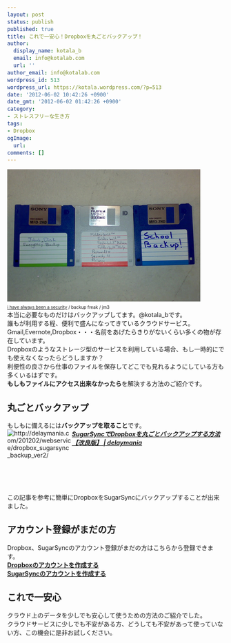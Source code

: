```yaml
---
layout: post
status: publish
published: true
title: これで一安心！Dropboxを丸ごとバックアップ！
author:
  display_name: kotala_b
  email: info@kotalab.com
  url: ''
author_email: info@kotalab.com
wordpress_id: 513
wordpress_url: https://kotala.wordpress.com/?p=513
date: '2012-06-02 10:42:26 +0900'
date_gmt: '2012-06-02 01:42:26 +0900'
category:
- ストレスフリーな生き方
tags:
- Dropbox
ogImage:
  url:
comments: []
---
```

<p><a href="/wp-content/uploads/backUp_120602.jpg" target="_blank"><img src="/wp-content/uploads/backUp_120602.jpg" alt="" title="backUp_120602" width="448" height="307" class="alignnone size-full wp-image-1237" /></a><br />
<span style="font-size:10px;"><a href="https://www.flickr.com/photos/jm3/330155936/" target="_blank">i have always been a security</a> / backup freak / jm3</span><br />
本当に必要なものだけはバックアップしてます。@kotala_bです。<br />
誰もが利用する程、便利で盛んになってきているクラウドサービス。<br />
Gmail,Evernote,Dropbox・・・名前をあげたらきりがないくらい多くの物が存在しています。<br />
Dropboxのようなストレージ型のサービスを利用している場合、もし一時的にでも使えなくなったらどうしますか？<br />
利便性の良さから仕事のファイルを保存してどこでも見れるようにしている方も多くいるはずです。<br />
<strong>もしもファイルにアクセス出来なかったら</strong>を解決する方法のご紹介です。<br />
</p>
<!--more-->
<h2>丸ごとバックアップ</h2>
<p>もしもに備えるには<strong>バックアップを取ること</strong>です。<br />
<a href="http://delaymania.com/201202/webservice/dropbox_sugarsync_backup_ver2/"><img title="SugarSyncでDropboxを丸ごとバックアップする方法【改良版】 | delaymania" src="https://capture.heartrails.com/150x130/shadow?http://delaymania.com/201202/webservice/dropbox_sugarsync_backup_ver2/" alt="http://delaymania.com/201202/webservice/dropbox_sugarsync_backup_ver2/" width="150" height="130" align="left" /></a><em><strong><a href="http://delaymania.com/201202/webservice/dropbox_sugarsync_backup_ver2/" target="_blank">SugarSyncでDropboxを丸ごとバックアップする方法【改良版】 | delaymania</a></strong></em><br style="clear:both;" /><br />
この記事を参考に簡単にDropboxをSugarSyncにバックアップすることが出来ました。</p>
<h2>アカウント登録がまだの方</h2>
<p>Dropbox、SugarSyncのアカウント登録がまだの方はこちらから登録できます。<br />
<a href="https://db.tt/BXcySQmO" target="_blank"><strong>Dropboxのアカウントを作成する</strong></a><br />
<a href="https://www.sugarsync.com/referral?rf=cip5ao68im3ij&amp;utm_source=website&amp;utm_medium=web&amp;utm_campaign=referral&amp;shareEvent=483056" target="_blank"><strong>SugarSyncのアカウントを作成する</strong></a></p>
<h2>これで一安心</h2>
<p>クラウド上のデータを少しでも安心して使うための方法のご紹介でした。<br />
クラウドサービスに少しでも不安がある方、どうしても不安があって使っていない方、この機会に是非お試しください。</p>
